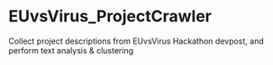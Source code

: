 # EUvsVirus_ProjectCrawler
Collect project descriptions from EUvsVirus Hackathon devpost, and perform text analysis &amp; clustering
